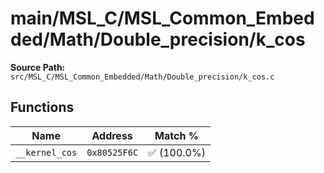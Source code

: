 # main/MSL_C/MSL_Common_Embedded/Math/Double_precision/k_cos

**Source Path:** `src/MSL_C/MSL_Common_Embedded/Math/Double_precision/k_cos.c`

## Functions

| Name | Address | Match % |
|------|---------|---------|
| `__kernel_cos` | `0x80525F6C` | :white_check_mark: (100.0%) |